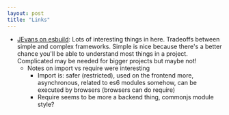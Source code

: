 ```yaml
---
layout: post
title: "Links"
---
```


* [JEvans on esbuild](https://jvns.ca/blog/2021/11/15/esbuild-vue/): Lots of interesting things in here. Tradeoffs between simple and complex frameworks. Simple is nice because there's a better chance you'll be able to understand most things in a project. Complicated may be needed for bigger projects but maybe not!
    * Notes on import vs require were interesting
        * Import is: safer (restricted), used on the frontend more, asynchronous, related to es6 modules somehow, can be executed by browsers (browsers can do require)
        * Require seems to be more a backend thing, commonjs module style?
